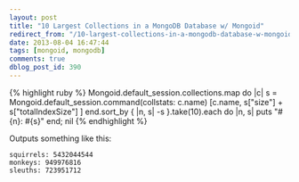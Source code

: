 ```yaml
---
layout: post
title: "10 Largest Collections in a MongoDB Database w/ Mongoid"
redirect_from: "/10-largest-collections-in-a-mongodb-database-w-mongoid/"
date: 2013-08-04 16:47:44
tags: [mongoid, mongodb]
comments: true
dblog_post_id: 390
---
```


{% highlight ruby %}
Mongoid.default_session.collections.map do |c|
  s = Mongoid.default_session.command(collstats: c.name)
  [c.name, s["size"] + s["totalIndexSize"] ]
end.sort_by { |n, s| -s }.take(10).each do |n, s|
  puts "#{n}: #{s}"
end; nil
{% endhighlight %}

Outputs something like this:

```
squirrels: 5432044544
monkeys: 949976816
sleuths: 723951712
```

